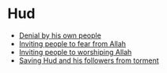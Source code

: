 # Hud

- [Denial by his own people](https://quran.com/11/53)
- [Inviting people to fear from Allah](https://quran.com/26/124)
- [Inviting people to worshiping Allah](https://quran.com/7/65)
- [Saving Hud and his followers from torment](https://quran.com/11/58)
